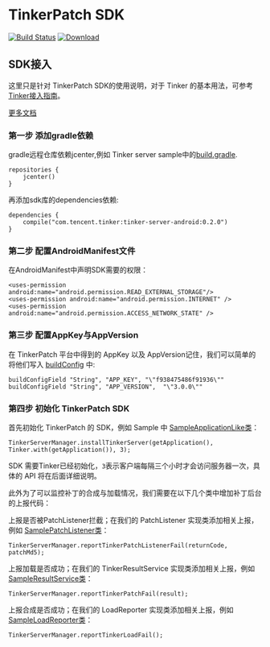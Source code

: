 # TinkerPatch SDK

[![Build Status](https://travis-ci.org/simpleton/tinker_server_client.svg?branch=master)](https://travis-ci.org/simpleton/tinker_server_client)
[ ![Download](https://api.bintray.com/packages/simsun/maven/tinker-server-android/images/download.svg) ](https://bintray.com/simsun/maven/tinker-server-android/_latestVersion)

## SDK接入

这里只是针对 TinkerPatch SDK的使用说明，对于 Tinker 的基本用法，可参考[ Tinker接入指南](https://github.com/Tencent/tinker/wiki/Tinker-%E6%8E%A5%E5%85%A5%E6%8C%87%E5%8D%97)。

[更多文档](http://tinkerpatch.com/Docs/intro)

### 第一步 添加gradle依赖

gradle远程仓库依赖jcenter,例如 Tinker server sample中的[build.gradle](https://github.com/simpleton/tinker_server_client/blob/master/tinker-server-sample/build.gradle).

```
repositories {
    jcenter()
}
```

再添加sdk库的dependencies依赖:

```
dependencies {
    compile("com.tencent.tinker:tinker-server-android:0.2.0")
}
```

### 第二步 配置AndroidManifest文件

在AndroidManifest中声明SDK需要的权限：

```
<uses-permission android:name="android.permission.READ_EXTERNAL_STORAGE"/>
<uses-permission android:name="android.permission.INTERNET" />
<uses-permission android:name="android.permission.ACCESS_NETWORK_STATE" />
```

### 第三步 配置AppKey与AppVersion
在 TinkerPatch 平台中得到的 AppKey 以及 AppVersion记住，我们可以简单的将他们写入 [buildConfig](https://github.com/simpleton/tinker_server_client/blob/master/tinker-server-sample/build.gradle#L86) 中:

```
buildConfigField "String", "APP_KEY", "\"f938475486f91936\""
buildConfigField "String", "APP_VERSION",  "\"3.0.0\""
```

### 第四步 初始化 TinkerPatch SDK
首先初始化 TinkerPatch 的 SDK，例如 Sample 中 [SampleApplicationLike类](https://github.com/simpleton/tinker_server_client/blob/master/tinker-server-sample/src/main/java/tinker/sample/android/app/SampleApplicationLike.java#L88)：

```
TinkerServerManager.installTinkerServer(getApplication(), Tinker.with(getApplication()), 3);
```
SDK 需要Tinker已经初始化，`3`表示客户端每隔三个小时才会访问服务器一次，具体的 API 将在后面详细说明。

此外为了可以监控补丁的合成与加载情况，我们需要在以下几个类中增加补丁后台的上报代码：

上报是否被PatchListener拦截；在我们的 PatchListener 实现类添加相关上报，例如 [SamplePatchListener类](https://github.com/simpleton/tinker_server_client/blob/master/tinker-server-sample/src/main/java/tinker/sample/android/reporter/SamplePatchListener.java#L60)：

```
TinkerServerManager.reportTinkerPatchListenerFail(returnCode, patchMd5);
```

上报加载是否成功；在我们的 TinkerResultService 实现类添加相关上报，例如 [SampleResultService类](https://github.com/simpleton/tinker_server_client/blob/master/tinker-server-sample/src/main/java/tinker/sample/android/service/SampleResultService.java#L55)：

```
TinkerServerManager.reportTinkerPatchFail(result);
```

上报合成是否成功；在我们的 LoadReporter 实现类添加相关上报，例如 [SampleLoadReporter类](https://github.com/simpleton/tinker_server_client/blob/master/tinker-server-sample/src/main/java/tinker/sample/android/reporter/SampleLoadReporter.java#L41)：


```
TinkerServerManager.reportTinkerLoadFail();
```
